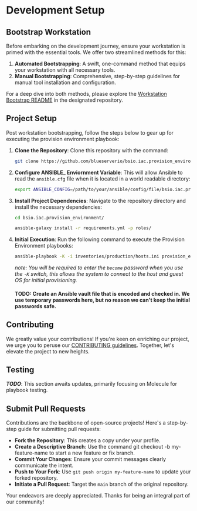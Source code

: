 # Development Setup

## Bootstrap Workstation

Before embarking on the development journey, ensure your workstation is primed with the essential tools. We offer two streamlined methods for this:

1. **Automated Bootstrapping**: A swift, one-command method that equips your workstation with all necessary tools.
2. **Manual Bootstrapping**: Comprehensive, step-by-step guidelines for manual tool installation and configuration.

For a deep dive into both methods, please explore the [Workstation Bootstrap README](https://github.com/blueserverio/bsio.iac.scripts.workstation_bootstrap/blob/main/README.md) in the designated repository.

## Project Setup

Post workstation bootstrapping, follow the steps below to gear up for executing the provision environment playbook:

1. **Clone the Repository**: Clone this repository with the command:
   ```bash
   git clone https://github.com/blueserverio/bsio.iac.provision_environment.git
    ```
2. **Configure ANSIBLE_ Enviornment Variable**: This will allow Ansible to read the `ansible.cfg` file when it is located in a world readable directory:
    ```BASH
    export ANSIBLE_CONFIG=/path/to/your/ansible/config/file/bsio.iac.provision_environment/ansible.cfg
    ```
3. **Install Project Dependencies**: Navigate to the repository directory and install the necessary dependencies: 
    ```BASH
    cd bsio.iac.provision_environment/
    
    ansible-galaxy install -r requirements.yml -p roles/
    ```
4. **Initial Execution**: Run the following command to execute the Provision Environment playbooks:
    ```BASH
    ansible-playbook -K -i inventories/production/hosts.ini provision_environment.yml
    ```
    *note: You will be required to enter the `become` password when you use the `-K` switch, this allows the system to connect to the host and guest OS for initial provisioning.*

    #### TODO: Create an Ansible vault file that is encoded and checked in.  We use temporary passwords here, but no reason we can't keep the initial passwords safe.  

## Contributing
We greatly value your contributions! If you're keen on enriching our project, we urge you to peruse our [CONTRIBUTING guidelines](CONTRIBUTING.md). Together, let's elevate the project to new heights.
 
## Testing
***TODO***: This section awaits updates, primarily focusing on Molecule for playbook testing.  

## Submit Pull Requests
Contributions are the backbone of open-source projects! Here's a step-by-step guide for submitting pull requests: 
- **Fork the Repository**: This creates a copy under your profile.
- **Create a Descriptive Branch**: Use the command git checkout -b my-feature-name to start a new feature or fix branch.
- **Commit Your Changes**: Ensure your commit messages clearly communicate the intent.
- **Push to Your Fork**: Use `git push origin my-feature-name` to update your forked repository.
- **Initiate a Pull Request**: Target the `main` branch of the original repository.

Your endeavors are deeply appreciated. Thanks for being an integral part of our community!
